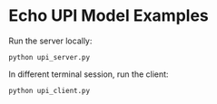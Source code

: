 # Echo UPI Model Examples

Run the server locally:

```
python upi_server.py
```

In different terminal session, run the client:

```
python upi_client.py
```
